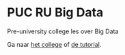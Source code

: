 # PUC RU Big Data

Pre-university college les over Big Data

Ga naar [het college](https://rubigdata.github.io/course/puc/leerlingen.html) of [de tutorial](http://rubigdata.github.io/course/puc/tutorial.html).

